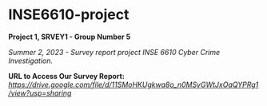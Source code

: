 # INSE6610-project 
**Project 1, SRVEY1 - Group Number 5**

*Summer 2, 2023 - Survey report project INSE 6610 Cyber Crime Investigation.*

**URL to Access Our Survey Report:** *https://drive.google.com/file/d/11SMoHKUgkwa8o_n0MSyGWtJxOaQYPRg1/view?usp=sharing*
